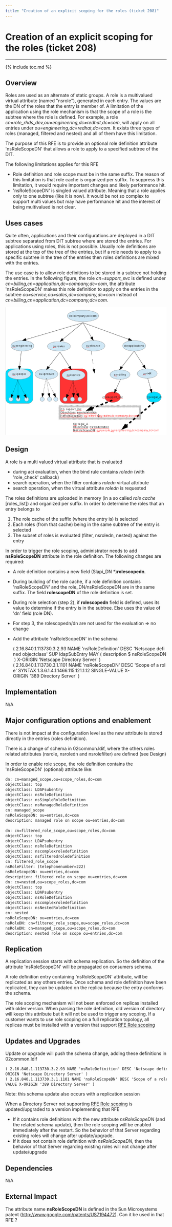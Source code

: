 ```yaml
---
title: "Creation of an explicit scoping for the roles (ticket 208)"
---
```


# Creation of an explicit scoping for the roles (ticket 208)
----------------------------------------------------

{% include toc.md %}

Overview
--------

Roles are used as an alternate of static groups. A role is a multivalued virtual attribute (named "nsrole"), generated in each entry. The values are the DN of the roles that the entry is member of. A limitation of the application using the role mechanism is that the scope of a role is the subtree where the role is defined. For example, a role *cn=role\_rhds\_dev,ou=engineering,dc=redhat,dc=com*, will apply on all entries under *ou=engineering,dc=redhat,dc=com*. It exists three types of roles (managed, filtered and nested) and all of them have this limitation.

The purpose of this RFE is to provide an optional role definition attribute 'nsRoleScopeDN' that allows a role to apply to a specified subtree of the DIT.

The following limitations applies for this RFE

-   Role definition and role scope must be in the same suffix. The reason of this limitation is that role cache is organized per suffix. To suppress this limitation, it would require important changes and likely performance hit.
-   'nsRoleScopeDN' is singled valued attribute. Meaning that a role applies only to one subtree (like it is now). It would be not so complex to support multi values but may have performance hit and the interest of being multivalued is not clear.

Uses cases
----------

Quite often, applications and their configurations are deployed in a DIT subtree separated from DIT subtree where are stored the entries. For applications using roles, this is not possible. Usually role definitions are stored at the top of the tree of the entries, but if a role needs to apply to a specific subtree in the tree of the entries then roles definitions are mixed with the entries.

The use case is to allow role definitions to be stored in a subtree not holding the entries. In the following figure, the role *cn=support\_svc* is defined under *cn=billing,cn=application,dc=company,dc=com*, the attribute 'nsRoleScopeDN' makes this role definition to apply on the entries in the subtree *ou=service,ou=sales,dc=company,dc=com* instead of *cn=billing,cn=application,dc=company,dc=com*.

![](../../../images/role-scoping.png "Role_scoping.png")

Design
------

A role is a multi valued virtual attribute that is evaluated

-   during aci evaluation, when the bind rule contains *roledn* (with 'role\_check' callback)
-   search operation, when the filter contains *roledn* virtual attribute
-   search operation, when the virtual attribute *roledn* is requested

The roles definitions are uploaded in memory (in a so called *role cache* [roles\_list]) and organized per suffix. In order to determine the roles that an entry belongs to

1.  The role cache of the suffix (where the entry is) is selected
2.  Each roles (from that cache) being in the same subtree of the entry is selected
3.  The subset of roles is evaluated (filter, nsroledn, nested) against the entry

In order to trigger the role scoping, administrator needs to add **nsRoleScopeDN** attribute in the role definition. The following changes are required:

-   A role definition contains a new field (Slapi\_DN \*)**rolescopedn**.
-   During building of the role cache, if a role definition contains 'nsRoleScopeDN' and the role\_DN/nsRoleScopeDN are in the same suffix. The field **rolescopeDN** of the role definition is set.
-   During role selection (step 2), if **rolescopedn** field is defined, uses its value to determine if the entry is in the subtree. Else uses the value of 'dn' field (role DN).
-   For step 3, the rolescopedn/dn are not used for the evaluation =\> no change
-   Add the attribute 'nsRoleScopeDN' in the schema

    ( 2.16.840.1.113730.3.2.93 NAME 'nsRoleDefinition' DESC 'Netscape defined objectclass' SUP ldapSubEntry MAY ( description $ nsRoleScopeDN ) X-ORIGIN 'Netscape Directory Server' )
    ( 2.16.840.1.113730.3.1.1101 NAME 'nsRoleScopeDN' DESC 'Scope of a role' SYNTAX 1.3.6.1.4.1.1466.115.121.1.12 SINGLE-VALUE X-ORIGIN '389 Directory Server' )

Implementation
--------------

N/A

Major configuration options and enablement
------------------------------------------

There is not impact at the configuration level as the new attribute is stored directly in the entries (roles definition).

There is a change of schema in 02common.ldif, where the others roles related attributes (nsrole, nsroledn and nsrolefilter) are defined (see Design)

In order to enable role scope, the role definition contains the 'nsRoleScopeDN' (optional) attribute like:

    dn: cn=managed_scope,ou=scope_roles,dc=com
    objectClass: top
    objectClass: LDAPsubentry
    objectClass: nsRoleDefinition
    objectClass: nsSimpleRoleDefinition
    objectClass: nsManagedRoleDefinition
    cn: managed_scope
    nsRoleScopeDN: ou=entries,dc=com
    description: managed role on scope ou=entries,dc=com

    dn: cn=filtered_role_scope,ou=scope_roles,dc=com
    objectClass: top
    objectClass: LDAPsubentry
    objectClass: nsRoleDefinition
    objectClass: nscomplexroledefinition
    objectClass: nsfilteredroledefinition
    cn: filtered_role_scope
    nsRoleFilter: (telephonenumber=222)
    nsRoleScopeDN: ou=entries,dc=com
    description: filtered role on scope ou=entries,dc=com
    dn: cn=nested,ou=scope_roles,dc=com
    objectClass: top
    objectClass: LDAPsubentry
    objectClass: nsRoleDefinition
    objectClass: nscomplexroledefinition
    objectClass: nsNestedRoleDefinition
    cn: nested
    nsRoleScopeDN: ou=entries,dc=com
    nsRoleDN: cn=filtered_role_scope,ou=scope_roles,dc=com
    nsRoleDN: cn=managed_scope,ou=scope_roles,dc=com
    description: nested role on scope ou=entries,dc=com

Replication
-----------

A replication session starts with schema replication. So the definition of the attribute 'nsRoleScopeDN' will be propagated on consumers schema.

A role definition entry containing 'nsRoleScopeDN' attribute, will be replicated as any others entries. Once schema and role definition have been replicated, they can be updated on the replica because the entry conforms the schema.

The role scoping mechanism will not been enforced on replicas installed with older version. When parsing the role definition, old version of directory will keep this attribute but it will not be used to trigger any scoping. If a customer wants to use role scoping on a full replication topology, all replicas must be installed with a version that support [RFE Role scoping](https://fedorahosted.org/389/ticket/208)

Updates and Upgrades
--------------------

Update or upgrade will push the schema change, adding these definitions in 02common.ldif

    ( 2.16.840.1.113730.3.2.93 NAME 'nsRoleDefinition' DESC 'Netscape defined objectclass' SUP ldapSubEntry MAY ( description $ nsRoleScopeDN ) X-ORIGIN 'Netscape Directory Server' )
    ( 2.16.840.1.113730.3.1.1101 NAME 'nsRoleScopeDN' DESC 'Scope of a role' SYNTAX 1.3.6.1.4.1.1466.115.121.1.12 SINGLE-VALUE X-ORIGIN '389 Directory Server' )

Note: this schema update also occurs with a replication session

When a Directory Server not supporting [RFE Role scoping](https://fedorahosted.org/389/ticket/208) is updated/upgraded to a version implementing that RFE

-   If it contains role definitions with the new attribute *nsRoleScopeDN* (and the related schema update), then the role scoping will be enabled immediately after the restart. So the behavior of that Server regarding existing roles will change after update/upgrade.
-   If it does not contain role definition with *nsRoleScopeDN*, then the behavior of that Server regarding existing roles will not change after update/upgrade

Dependencies
------------

N/A

External Impact
---------------

The attribute name **nsRoleScopeDN** is defined in the Sun Microsystems patent (http://www.google.com/patents/US7194472). Can it be used in that RFE ?
